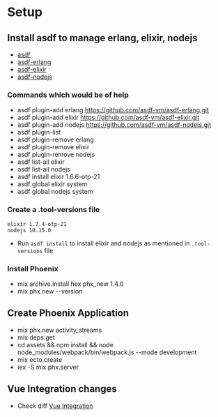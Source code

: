 # Setup

## Install asdf to manage erlang, elixir, nodejs

- [asdf](https://github.com/asdf-vm/asdf)
- [asdf-erlang](https://github.com/asdf-vm/asdf-erlang)
- [asdf-elixir](https://github.com/asdf-vm/asdf-elixir)
- [asdf-nodejs](https://github.com/asdf-vm/asdf-nodejs)

### Commands which would be of help

- asdf plugin-add erlang https://github.com/asdf-vm/asdf-erlang.git
- asdf plugin-add elixir https://github.com/asdf-vm/asdf-elixir.git
- asdf plugin-add nodejs https://github.com/asdf-vm/asdf-nodejs.git
- asdf plugin-list
- asdf plugin-remove erlang
- asdf plugin-remove elixir
- asdf plugin-remove nodejs
- asdf list-all elixir
- asdf list-all nodejs
- asdf install elixir 1.6.6-otp-21
- asdf global elixir system
- asdf global nodejs system

### Create a .tool-versions file

```
elixir 1.7.4-otp-21
nodejs 10.15.0
```

- Run `asdf install` to install elixir and nodejs as mentioned in `.tool-versions` file

### Install Phoenix

- mix archive.install hex phx_new 1.4.0
- mix phx.new --version

## Create Phoenix Application

- mix phx.new activity_streams
- mix deps.get
- cd assets && npm install && node node_modules/webpack/bin/webpack.js --mode development
- mix ecto.create
- iex -S mix phx.server

## Vue Integration changes

- Check diff [Vue Integration](https://github.com/pikender/phx-vue-starter/pull/1/files)
